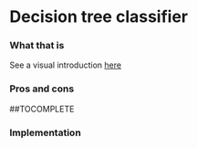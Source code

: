# Decision tree classifier

### What that is

See a visual introduction [here](http://www.r2d3.us/visual-intro-to-machine-learning-part-1/)





### Pros and cons

\#\#TOCOMPLETE

### Implementation



